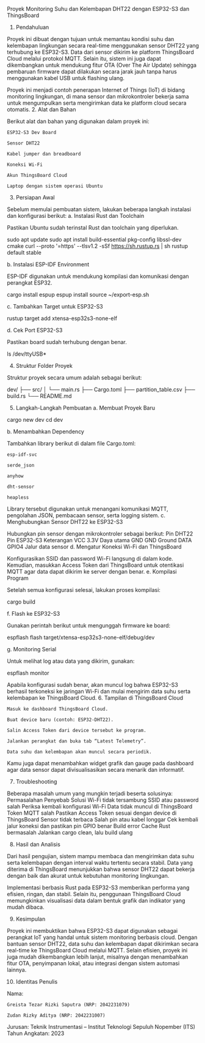 Proyek Monitoring Suhu dan Kelembapan DHT22 dengan ESP32-S3 dan ThingsBoard
1. Pendahuluan

Proyek ini dibuat dengan tujuan untuk memantau kondisi suhu dan kelembapan lingkungan secara real-time menggunakan sensor DHT22 yang terhubung ke ESP32-S3. Data dari sensor dikirim ke platform ThingsBoard Cloud melalui protokol MQTT.
Selain itu, sistem ini juga dapat dikembangkan untuk mendukung fitur OTA (Over The Air Update) sehingga pembaruan firmware dapat dilakukan secara jarak jauh tanpa harus menggunakan kabel USB untuk flashing ulang.

Proyek ini menjadi contoh penerapan Internet of Things (IoT) di bidang monitoring lingkungan, di mana sensor dan mikrokontroler bekerja sama untuk mengumpulkan serta mengirimkan data ke platform cloud secara otomatis.
2. Alat dan Bahan

Berikut alat dan bahan yang digunakan dalam proyek ini:

    ESP32-S3 Dev Board

    Sensor DHT22

    Kabel jumper dan breadboard

    Koneksi Wi-Fi

    Akun ThingsBoard Cloud

    Laptop dengan sistem operasi Ubuntu

3. Persiapan Awal

Sebelum memulai pembuatan sistem, lakukan beberapa langkah instalasi dan konfigurasi berikut:
a. Instalasi Rust dan Toolchain

Pastikan Ubuntu sudah terinstal Rust dan toolchain yang diperlukan.

sudo apt update
sudo apt install build-essential pkg-config libssl-dev cmake
curl --proto '=https' --tlsv1.2 -sSf https://sh.rustup.rs | sh
rustup default stable

b. Instalasi ESP-IDF Environment

ESP-IDF digunakan untuk mendukung kompilasi dan komunikasi dengan perangkat ESP32.

cargo install espup
espup install
source ~/export-esp.sh

c. Tambahkan Target untuk ESP32-S3

rustup target add xtensa-esp32s3-none-elf

d. Cek Port ESP32-S3

Pastikan board sudah terhubung dengan benar.

ls /dev/ttyUSB*

4. Struktur Folder Proyek

Struktur proyek secara umum adalah sebagai berikut:

dev/
├── src/
│   └── main.rs
├── Cargo.toml
├── partition_table.csv
├── build.rs
└── README.md

5. Langkah-Langkah Pembuatan
a. Membuat Proyek Baru

cargo new dev
cd dev

b. Menambahkan Dependency

Tambahkan library berikut di dalam file Cargo.toml:

    esp-idf-svc

    serde_json

    anyhow

    dht-sensor

    heapless

Library tersebut digunakan untuk menangani komunikasi MQTT, pengolahan JSON, pembacaan sensor, serta logging sistem.
c. Menghubungkan Sensor DHT22 ke ESP32-S3

Hubungkan pin sensor dengan mikrokontroler sebagai berikut:
Pin DHT22	Pin ESP32-S3	Keterangan
VCC	3.3V	Daya utama
GND	GND	Ground
DATA	GPIO4	Jalur data sensor
d. Mengatur Koneksi Wi-Fi dan ThingsBoard

Konfigurasikan SSID dan password Wi-Fi langsung di dalam kode.
Kemudian, masukkan Access Token dari ThingsBoard untuk otentikasi MQTT agar data dapat dikirim ke server dengan benar.
e. Kompilasi Program

Setelah semua konfigurasi selesai, lakukan proses kompilasi:

cargo build

f. Flash ke ESP32-S3

Gunakan perintah berikut untuk mengunggah firmware ke board:

espflash flash target/xtensa-esp32s3-none-elf/debug/dev

g. Monitoring Serial

Untuk melihat log atau data yang dikirim, gunakan:

espflash monitor

Apabila konfigurasi sudah benar, akan muncul log bahwa ESP32-S3 berhasil terkoneksi ke jaringan Wi-Fi dan mulai mengirim data suhu serta kelembapan ke ThingsBoard Cloud.
6. Tampilan di ThingsBoard Cloud

    Masuk ke dashboard ThingsBoard Cloud.

    Buat device baru (contoh: ESP32-DHT22).

    Salin Access Token dari device tersebut ke program.

    Jalankan perangkat dan buka tab “Latest Telemetry”.

    Data suhu dan kelembapan akan muncul secara periodik.

Kamu juga dapat menambahkan widget grafik dan gauge pada dashboard agar data sensor dapat divisualisasikan secara menarik dan informatif.

7. Troubleshooting

Beberapa masalah umum yang mungkin terjadi beserta solusinya:
Permasalahan	Penyebab	Solusi
Wi-Fi tidak tersambung	SSID atau password salah	Periksa kembali konfigurasi Wi-Fi
Data tidak muncul di ThingsBoard	Token MQTT salah	Pastikan Access Token sesuai dengan device di ThingsBoard
Sensor tidak terbaca	Salah pin atau kabel longgar	Cek kembali jalur koneksi dan pastikan pin GPIO benar
Build error	Cache Rust bermasalah	Jalankan cargo clean, lalu build ulang

8. Hasil dan Analisis

Dari hasil pengujian, sistem mampu membaca dan mengirimkan data suhu serta kelembapan dengan interval waktu tertentu secara stabil.
Data yang diterima di ThingsBoard menunjukkan bahwa sensor DHT22 dapat bekerja dengan baik dan akurat untuk kebutuhan monitoring lingkungan.

Implementasi berbasis Rust pada ESP32-S3 memberikan performa yang efisien, ringan, dan stabil. Selain itu, penggunaan ThingsBoard Cloud memungkinkan visualisasi data dalam bentuk grafik dan indikator yang mudah dibaca.

9. Kesimpulan

Proyek ini membuktikan bahwa ESP32-S3 dapat digunakan sebagai perangkat IoT yang handal untuk sistem monitoring berbasis cloud.
Dengan bantuan sensor DHT22, data suhu dan kelembapan dapat dikirimkan secara real-time ke ThingsBoard Cloud melalui MQTT.
Selain efisien, proyek ini juga mudah dikembangkan lebih lanjut, misalnya dengan menambahkan fitur OTA, penyimpanan lokal, atau integrasi dengan sistem automasi lainnya.

10. Identitas Penulis

Nama:

    Greista Tezar Rizki Saputra (NRP: 2042231079)

    Zudan Rizky Aditya (NRP: 2042231007)

Jurusan: Teknik Instrumentasi – Institut Teknologi Sepuluh Nopember (ITS)
Tahun Angkatan: 2023
